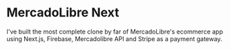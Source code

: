 # MercadoLibre Next

I've built the most complete clone by far of MercadoLibre's ecommerce app using Next.js, Firebase, Mercadolibre API and Stripe as a payment gateway.
